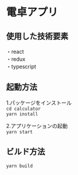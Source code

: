 # 電卓アプリ

## 使用した技術要素

・react  
・redux  
・typescript  

## 起動方法

1.パッケージをインストール  
`cd calculator`  
`yarn install`  

2.アプリケーションの起動  
`yarn start`  

## ビルド方法

`yarn build`
